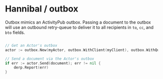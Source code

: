 # Hannibal / outbox

Outbox mimics an ActivityPub outbox.  Passing a document to the outbox will
use an outbound retry-queue to deliver it to all recipients in `to`, `cc`, 
and `bto` fields.

```go

// Get an Actor's outbox
actor := outbox.New(myActor, outbox.WithClient(myClient), outbox.WithQueue(myQueue))

// Send a document via the Actor's outbox
if err := actor.Send(document); err != nil {
	derp.Report(err)
}

```